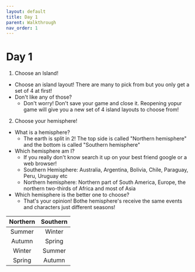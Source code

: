 ```yaml
---
layout: default
title: Day 1
parent: Walkthrough
nav_order: 1
---
```


# Day 1
1. Choose an Island!
- Choose an island layout! There are many to pick from but you only get a set of 4 at first!
- Don't like any of those?
  - Don't worry! Don't save your game and close it. Reopening yopur game will give you a new set of 4 island layouts to choose from!
2. Choose your hemisphere!
- What is a hemisphere?
  - The earth is split in 2! The top side is called "Northern hemisphere" and the bottom is called "Southern hemisphere"
- Which hemisphere am I?
  - If you really don't know search it up on your best friend google or a web browser!
  - Southern Hemisphere: Australia, Argentina, Bolivia, Chile, Paraguay, Peru, Uruguay etc
  - Northern hemisphere: Northern part of South America, Europe, the northern two-thirds of Africa and most of Asia
- Which hemisphere is the better one to choose?
  - That's your opinion! Bothe hemisphere's receive the same events and characters just different seasons!
  

|Northern     |Southern     |
|:-----------:|:-----------:|
|Summer       |Winter       |
|Autumn       |Spring       |
|Winter       |Summer       |
|Spring       |Autumn       |
